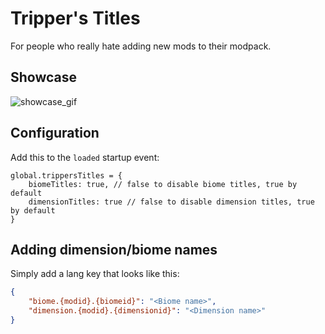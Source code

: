 # Tripper's Titles

For people who really hate adding new mods to their modpack.

## Showcase

![showcase_gif](https://github.com/gcatkjspkgs/trippers-titles/assets/79367505/2e492f03-c82c-43df-9fe1-d325fc6ea27f)

## Configuration

Add this to the `loaded` startup event:

```json5
global.trippersTitles = {
    biomeTitles: true, // false to disable biome titles, true by default
    dimensionTitles: true // false to disable dimension titles, true by default
}
```

## Adding dimension/biome names

Simply add a lang key that looks like this:

```json
{
    "biome.{modid}.{biomeid}": "<Biome name>",
    "dimension.{modid}.{dimensionid}": "<Dimension name>"
}
```
